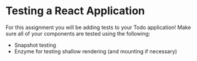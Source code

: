 # Testing a React Application

For this assignment you will be adding tests to your Todo application! Make sure all of your components are tested using the following:

- Snapshot testing
- Enzyme for testing shallow rendering (and mounting if necessary)

